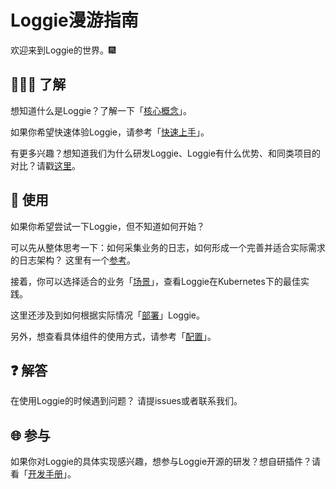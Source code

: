 

# Loggie漫游指南

欢迎来到Loggie的世界。:fireworks:  

## :people_holding_hands: 了解

想知道什么是Loggie？了解一下「[核心概念](intro/core-concept.md)」。

如果你希望快速体验Loggie，请参考「[快速上手](quick-start/quick-start.md)」。

有更多兴趣？想知道我们为什么研发Loggie、Loggie有什么优势、和同类项目的对比？请戳[这里](../user-guide/architecture/background.md)。

## :book: 使用
如果你希望尝试一下Loggie，但不知道如何开始？

可以先从整体思考一下：如何采集业务的日志，如何形成一个完善并适合实际需求的日志架构？
这里有一个[参考](../user-guide/enterprise-practice/architecture-and-evolution.md)。  

接着，你可以选择适合的业务「[场景](../user-guide/use-in-kubernetes/general-usage.md)」，查看Loggie在Kubernetes下的最佳实践。  

这里还涉及到如何根据实际情况「[部署](install/kubernetes.md)」Loggie。  

另外，想查看具体组件的使用方式，请参考「[配置](../reference/index.md)」。

## :question: 解答
在使用Loggie的时候遇到问题？
请提issues或者联系我们。  

## :globe_with_meridians: 参与
如果你对Loggie的具体实现感兴趣，想参与Loggie开源的研发？想自研插件？请看「[开发手册](../developer-guide/contributing.md)」。  
